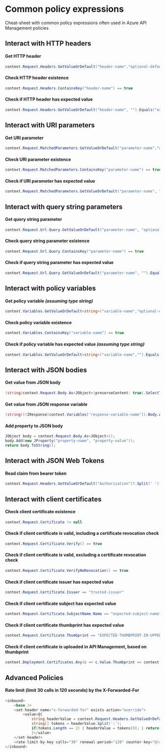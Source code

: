 # Common policy expressions

Cheat-sheet with common policy expressions often used in Azure API Management policies

## Interact with HTTP headers

#### Get HTTP header

```c#
context.Request.Headers.GetValueOrDefault("header-name","optional-default-value")
```

#### Check HTTP header existence

```c#
context.Request.Headers.ContainsKey("header-name") == true
```

#### Check if HTTP header has expected value

```c#
context.Request.Headers.GetValueOrDefault("header-name", "").Equals("expected-header-value", StringComparison.OrdinalIgnoreCase)
```

## Interact with URI parameters


#### Get URI parameter

```c#
context.Request.MatchedParameters.GetValueOrDefault("parameter-name","optional-default-value")
```

#### Check URI parameter existence

```c#
context.Request.MatchedParameters.ContainsKey("parameter-name") == true
```

#### Check if URI parameter has expected value

```c#
context.Request.MatchedParameters.GetValueOrDefault("parameter-name", "").Equals("expected-value", StringComparison.OrdinalIgnoreCase) == true
```

## Interact with query string parameters


#### Get query string parameter

```c#
context.Request.Url.Query.GetValueOrDefault("parameter-name", "optional-default-value")
```

#### Check query string parameter existence

```c#
context.Request.Url.Query.ContainsKey("parameter-name") == true
```

#### Check if query string parameter has expected value

```c#
context.Request.Url.Query.GetValueOrDefault("parameter-name", "").Equals("expected-value", StringComparison.OrdinalIgnoreCase) == true
```

## Interact with policy variables


#### Get policy variable *(assuming type string)*

```c#
context.Variables.GetValueOrDefault<string>("variable-name","optional-default-value")
```

#### Check policy variable existence

```c#
context.Variables.ContainsKey("variable-name") == true
```

#### Check if policy variable has expected value *(assuming type string)*

```c#
context.Variables.GetValueOrDefault<string>("variable-name","").Equals("expected-value", StringComparison.OrdinalIgnoreCase)
```

## Interact with JSON bodies


#### Get value from JSON body

```c#
(string)context.Request.Body.As<JObject>(preserveContent: true).SelectToken("root.child jsonpath")
```

#### Get value from JSON response variable

```c#
(string)((IResponse)context.Variables["response-variable-name"]).Body.As<JObject>().SelectToken("root.child jsonpath")
```

#### Add property to JSON body

```c#
JObject body = context.Request.Body.As<JObject>();
body.Add(new JProperty("property-name", "property-value"));
return body.ToString();
```

## Interact with JSON Web Tokens


#### Read claim from bearer token

```c#
context.Request.Headers.GetValueOrDefault("Authorization")?.Split(' ')?[1].AsJwt()?.Claims["claim-name"].FirstOrDefault()
```

## Interact with client certificates


#### Check client certificate existence

```c#
context.Request.Certificate != null
```

#### Check if client certificate is valid, including a certificate revocation check

```c#
context.Request.Certificate.Verify() == true
```

#### Check if client certificate is valid, excluding a certificate revocation check

```c#
context.Request.Certificate.VerifyNoRevocation() == true
```

#### Check if client certificate issuer has expected value

```c#
context.Request.Certificate.Issuer == "trusted-issuer"
```

#### Check if client certificate subject has expected value

```c#
context.Request.Certificate.SubjectName.Name == "expected-subject-name"
```

#### Check if client certificate thumbprint has expected value

```c#
context.Request.Certificate.Thumbprint == "EXPECTED-THUMBPRINT-IN-UPPER-CASE"
```

#### Check if client certificate is uploaded in API Management, based on thumbprint

```c#
context.Deployment.Certificates.Any(c => c.Value.Thumbprint == context.Request.Certificate.Thumbprint) == true
```

## Advanced Policies

#### Rate limit (limit 30 calls in 120 seconds) by the X-Forwarded-For

```c#
<inbound>
    <base />
    <set-header name="x-forwarded-for" exists-action="override">
        <value>@{
            string headerValue = context.Request.Headers.GetValueOrDefault("x-forwarded-for","0");
            string[] tokens = headerValue.Split(':');
            if(tokens.Length == 2) { headerValue = tokens[0]; } return headerValue;
            }</value>
    </set-header>
    <rate-limit-by-key calls="30" renewal-period="120" counter-key="@(context.Request.Headers.GetValueOrDefault("x-forwarded-for","0"))" />
</inbound>
```